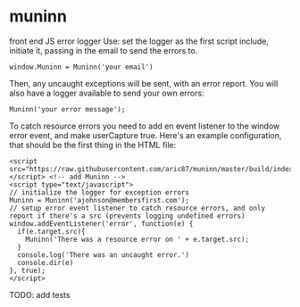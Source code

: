 # muninn
front end JS error logger
Use:
set the logger as the first script include, initiate it, passing in the email to send the errors to.

```
window.Muninn = Muninn('your email')
```

Then, any uncaught exceptions will be sent, with an error report.
You will also have a logger available to send your own errors:
```
Muninn('your error message');
```
To catch resource errors you need to add en event listener to the window error event, and make userCapture true.
Here's an example configuration, that should be the first thing in the HTML file:
```
<script src="https://raw.githubusercontent.com/aric87/muninn/master/build/index.min.js"></script> <!-- add Muninn -->
<script type="text/javascript">
// initialize the logger for exception errors
Muninn = Muninn('ajohnson@membersfirst.com');
// setup error event listener to catch resource errors, and only report if there's a src (prevents logging undefined errors)
window.addEventListener('error', function(e) {
  if(e.target.src){
    Muninn('There was a resource error on ' + e.target.src);
  }
  console.log('There was an uncaught error.')
  console.dir(e)
}, true);
</script>
```

 TODO:
 add tests
